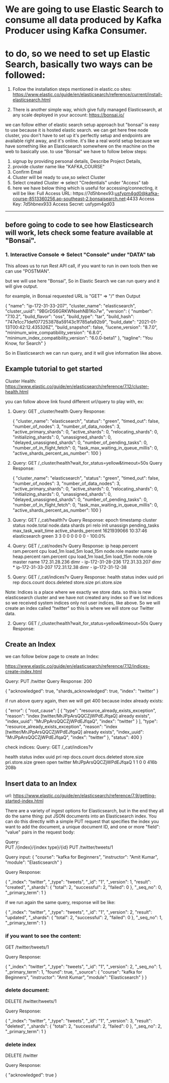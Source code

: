 # We are going to use Elastic Search to consume all data produced by Kafka Producer using Kafka Consumer.

# to do, so we need to set up Elastic Search, basically two ways can be followed:

1. Follow the installation steps mentioned in elastic.co sites:
   https://www.elastic.co/guide/en/elasticsearch/reference/current/install-elasticsearch.html
   
2. There is another simple way, which give fully managed Elasticsearch, at any scale deployed in your account:
   https://bonsai.io/
   
we can follow either of elastic search setup approach but "bonsai" is easy to use because it is hosted elastic search.
we can get here free node cluster, you don't have to set up it's perfectly setup and endpoints are available right away, and it's online.
it's like a real world setup because we have something like an Elasticsearch somewhere on the machine on the web to basically use.
to use "Bonsai" we have to follow below steps:
1.  signup by providing personal details, Describe Project Details, 
2.  provide cluster name like "KAFKA_COURSE"
3.  Confirm Email
4.  Cluster will be ready to use,so select Cluster
5.  Select created Cluster => select "Credentials" under "Access" tab
6.  here we have below thing which is useful for accessing/connecting, it will be like:
      Full Access URL:  https://7d5hbnex93:usfypm4gd0@kafka-course-8513360256.ap-southeast-2.bonsaisearch.net:4433
      Access Key: 7d5hbnex933
      Access Secret: usfypm4gd03
    
  ----------------------------------------------------------------------  

## before going to code to see how Elasticsearch will work, lets check some feature available at "Bonsai".

### 1. Interactive Console => Select "Console" under "DATA" tab

This allows us to run Rest API call, if you want to run in own tools then we can use "POSTMAN".

but we will use here "Bonsai", So in Elastic Search we can run query and it will give output.

for example, in Bonsai requested URL is "GET" => "/" then Output

   {
      "name": "ip-172-31-33-207",
      "cluster_name": "elasticsearch",
      "cluster_uuid": "9BGrDS6GRKWNsehNB1Ko7w",
      "version": {
         "number": "7.10.2",
         "build_flavor": "oss",
         "build_type": "tar",
         "build_hash": "747e1cc71def077253878a59143c1f785afa92b9",
         "build_date": "2021-01-13T00:42:12.435326Z",
         "build_snapshot": false,
         "lucene_version": "8.7.0",
         "minimum_wire_compatibility_version": "6.8.0",
         "minimum_index_compatibility_version": "6.0.0-beta1"
      },
      "tagline": "You Know, for Search"
   }

So in Elasticsearch we can run query, and it will give information like above.

## Example tutorial to get started

   Cluster Health:    https://www.elastic.co/guide/en/elasticsearch/reference/7.12/cluster-health.html

you can follow above link found different url/query to play with, ex:

1. Query: GET _cluster/health
Query Response:
   
   {
      "cluster_name": "elasticsearch",
      "status": "green",
      "timed_out": false,
      "number_of_nodes": 3,
      "number_of_data_nodes": 3,
      "active_primary_shards": 0,
      "active_shards": 0,
      "relocating_shards": 0,
      "initializing_shards": 0,
      "unassigned_shards": 0,
      "delayed_unassigned_shards": 0,
      "number_of_pending_tasks": 0,
      "number_of_in_flight_fetch": 0,
      "task_max_waiting_in_queue_millis": 0,
      "active_shards_percent_as_number": 100
   }

2. Query: GET /_cluster/health?wait_for_status=yellow&timeout=50s
   Query Response:

   {
      "cluster_name": "elasticsearch",
      "status": "green",
      "timed_out": false,
      "number_of_nodes": 3,
      "number_of_data_nodes": 3,
      "active_primary_shards": 0,
      "active_shards": 0,
      "relocating_shards": 0,
      "initializing_shards": 0,
      "unassigned_shards": 0,
      "delayed_unassigned_shards": 0,
      "number_of_pending_tasks": 0,
      "number_of_in_flight_fetch": 0,
      "task_max_waiting_in_queue_millis": 0,
      "active_shards_percent_as_number": 100
   }

2. Query: GET /_cat/health?v
   Query Response:
   epoch      timestamp cluster       status node.total node.data shards pri relo init unassign pending_tasks max_task_wait_time active_shards_percent
   1621939066 10:37:46  elasticsearch green           3         3      0   0    0    0        0             0                  -                100.0%


2. Query: GET /_cat/nodes?v
   Query Response:
   ip            heap.percent ram.percent cpu load_1m load_5m load_15m node.role master name
   ip            heap.percent ram.percent cpu load_1m load_5m load_15m node.role master name
   172.31.28.236                                                       dimr      -      ip-172-31-28-236
   172.31.33.207                                                       dimr      *      ip-172-31-33-207
   172.31.12.38                                                        dimr      -      ip-172-31-12-38
   

2. Query: GET /_cat/indices?v
   Query Response:
   health status index uuid pri rep docs.count docs.deleted store.size pri.store.size

Note: Indices is a place where we exactly we store data. so this is new elasticsearch cluster and we have not created any index so if we list indices so we received system indices only not user indices, like above.
So we will create an index called "twitter" so this is where we will store our Twitter data.


2. Query: GET /_cluster/health?wait_for_status=yellow&timeout=50s
   Query Response:
   
## Create an Index

we can follow below page to create an Index:

   https://www.elastic.co/guide/en/elasticsearch/reference/7.12/indices-create-index.html

Query:  PUT /twitter
Query Response: 200

   {
      "acknowledged": true,
      "shards_acknowledged": true,
      "index": "twitter"
   }
   
if run above query again, then we will get 400 because index already exists:

   {
      "error": {
         "root_cause": [
            {
            "type": "resource_already_exists_exception",
            "reason": "index [twitter/MrJPpArsQQCZjWPdEJfqaQ] already exists",
            "index_uuid": "MrJPpArsQQCZjWPdEJfqaQ",
            "index": "twitter"
            }
         ],
         "type": "resource_already_exists_exception",
         "reason": "index [twitter/MrJPpArsQQCZjWPdEJfqaQ] already exists",
         "index_uuid": "MrJPpArsQQCZjWPdEJfqaQ",
         "index": "twitter"
      },
      "status": 400
   }
   
check indices: Query: GET /_cat/indices?v

   health status index                     uuid                   pri rep docs.count docs.deleted store.size pri.store.size
   green  open   twitter MrJPpArsQQCZjWPdEJfqaQ   1   1          0            0       416b           208b


## Insert data to an Index

   url:  https://www.elastic.co/guide/en/elasticsearch/reference/7.9/getting-started-index.html

There are a variety of ingest options for Elasticsearch, but in the end they all do the same thing: put JSON documents into an Elasticsearch index.
You can do this directly with a simple PUT request that specifies the index you want to add the document, a unique document ID, and one or more "field": "value" pairs in the request body:

Query:   
PUT /{index}/{index type}/{id}
PUT /twitter/tweets/1

Query input:
   {
      "course": "kafka for Beginners",
      "instructor": "Amit Kumar",
      "module": "Elasticsearch"
   }

Query Response:


   {
      "_index": "twitter",
      "_type": "tweets",
      "_id": "1",
      "_version": 1,
      "result": "created",
      "_shards": {
         "total": 2,
         "successful": 2,
         "failed": 0
      },
      "_seq_no": 0,
      "_primary_term": 1
   }


if we run again the same query, response will be like:

   {
      "_index": "twitter",
      "_type": "tweets",
      "_id": "1",
      "_version": 2,
      "result": "updated",
      "_shards": {
         "total": 2,
         "successful": 2,
         "failed": 0
      },
      "_seq_no": 1,
      "_primary_term": 1
   }


### if you want to see the content:

GET /twitter/tweets/1

Query Response:

{
   "_index": "twitter",
   "_type": "tweets",
   "_id": "1",
   "_version": 2,
   "_seq_no": 1,
   "_primary_term": 1,
   "found": true,
   "_source": {
      "course": "kafka for Beginners",
      "instructor": "Amit Kumar",
      "module": "Elasticsearch"
   }
}


### delete document:

DELETE /twitter/tweets/1

Query Response:

   {
      "_index": "twitter",
      "_type": "tweets",
      "_id": "1",
      "_version": 3,
      "result": "deleted",
      "_shards": {
      "total": 2,
      "successful": 2,
      "failed": 0
      },
      "_seq_no": 2,
      "_primary_term": 1
   }


### delete index

DELETE /twitter

Query Response:

   {
      "acknowledged": true
   }



